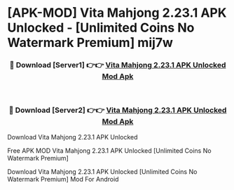 # [APK-MOD] Vita Mahjong 2.23.1 APK Unlocked - [Unlimited Coins No Watermark Premium] mij7w



<div align="center">
<h3>🔴 Download [Server1] 👉👉 <a href="https://momento.my/?title=Vita_Mahjong_2.23.1_APK_Unlocked">Vita Mahjong 2.23.1 APK Unlocked Mod Apk</a></h3><br>

<h3>🔴 Download [Server2] 👉👉 <a href="https://momento.my/?title=Vita_Mahjong_2.23.1_APK_Unlocked">Vita Mahjong 2.23.1 APK Unlocked Mod Apk</a></h3>
</div>



Download Vita Mahjong 2.23.1 APK Unlocked 

Free APK MOD Vita Mahjong 2.23.1 APK Unlocked [Unlimited Coins No Watermark Premium]

Download Vita Mahjong 2.23.1 APK Unlocked [Unlimited Coins No Watermark Premium] Mod For Android
